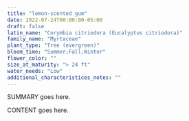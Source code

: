 ```yaml
---
title: "lemon-scented gum"
date: 2022-07-24T00:00:00-05:00
draft: false
latin_name: "Corymbia citriodora (Eucalyptus citriodora)"
family_name: "Myrtaceae"
plant_type: "Tree (evergreen)"
bloom_time: "Summer;Fall;Winter"
flower_color: ""
size_at_maturity: "> 24 ft"
water_needs: "Low"
additional_characteristices_notes: ""
---
```


SUMMARY goes here.

<!--more-->

CONTENT goes here.